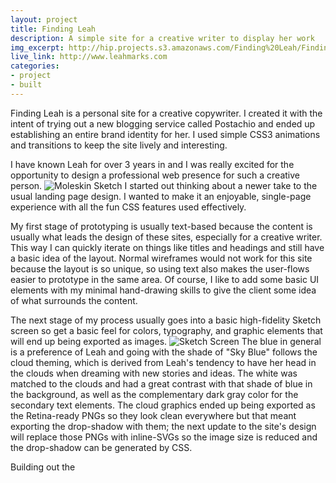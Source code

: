 ```yaml
---
layout: project
title: Finding Leah
description: A simple site for a creative writer to display her work
img_excerpt: http://hip.projects.s3.amazonaws.com/Finding%20Leah/Finding_Leah.png
live_link: http://www.leahmarks.com
categories:
- project
- built
---
```


Finding Leah is a personal site for a creative copywriter. I created it with the intent of trying out a new blogging service called Postachio and ended up establishing an entire brand identity for her. I used simple CSS3 animations and transitions to keep the site lively and interesting.

I have known Leah for over 3 years in and I was really excited for the opportunity to design a professional web presence for such a creative person. <img src="http://hip.projects.s3.amazonaws.com/Finding%20Leah/Moleskin_Sketch.jpg" alt="Moleskin Sketch" class="img-quart el-right" /> I started out thinking about a newer take to the usual landing page design. I wanted to make it an enjoyable, single-page experience with all the fun CSS features used effectively.

My first stage of prototyping is usually text-based because the content is usually what leads the design of these sites, especially for a creative writer. This way I can quickly iterate on things like titles and headings and still have a basic idea of the layout. Normal wireframes would not work for this site because the layout is so unique, so using text also makes the user-flows easier to prototype in the same area. Of course, I like to add some basic UI elements with my minimal hand-drawing skills to give the client some idea of what surrounds the content.

The next stage of my process usually goes into a basic high-fidelity Sketch screen so get a basic feel for colors, typography, and graphic elements that will end up being exported as images. <img src="http://hip.projects.s3.amazonaws.com/Finding%20Leah/Sketch.png" alt="Sketch Screen" class="img-half el-left" /> The blue in general is a preference of Leah and going with the shade of "Sky Blue" follows the cloud theming, which is derived from Leah's tendency to have her head in the clouds when dreaming with new stories and ideas. The white was matched to the clouds and had a great contrast with that shade of blue in the background, as well as the complementary dark gray color for the secondary text elements. The cloud graphics ended up being exported as the Retina-ready PNGs so they look clean everywhere but that meant exporting the drop-shadow with them; the next update to the site's design will replace those PNGs with inline-SVGs so the image size is reduced and the drop-shadow can be generated by CSS.

Building out the 
